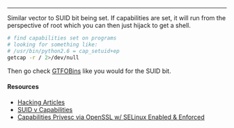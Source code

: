 -- -
Similar vector to SUID bit being set. If capabilities are set, it will run from the perspective of root which you can then just hijack to get a shell.
```bash
# find capabilities set on programs
# looking for something like:
# /usr/bin/python2.6 = cap_setuid+ep
getcap -r / 2>/dev/null
```
Then go check [GTFOBins](https://gtfobins.github.io) like you would for the SUID bit.
#### Resources
- [Hacking Articles](https://www.hackingarticles.in/linux-privilege-escalation-using-capabilities/)
- [SUID v Capabilities](https://mn3m.info/posts/suid-vs-capabilities/)
- [Capabilities Privesc via OpenSSL w/ SELinux Enabled & Enforced](https://int0x33.medium.com/day-44-linux-capabilities-privilege-escalation-via-openssl-with-selinux-enabled-and-enforced-74d2bec02099)